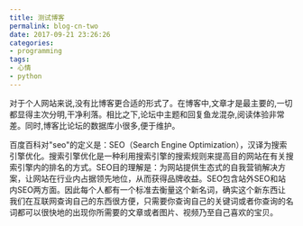 ```yaml
---
title: 测试博客
permalink: blog-cn-two
date: 2017-09-21 23:26:26
categories:
- programming
tags:
- 心情
- python
---
```


对于个人网站来说,没有比博客更合适的形式了。在博客中,文章才是最主要的,一切都显得主次分明,干净利落。相比之下,论坛中主题和回复鱼龙混杂,阅读体验非常差。同时,博客比论坛的数据库小很多,便于维护。
<!--more-->
百度百科对"seo"的定义是：SEO（Search Engine Optimization），汉译为搜索引擎优化。搜索引擎优化是一种利用搜索引擎的搜索规则来提高目的网站在有关搜索引擎内的排名的方式。SEO目的理解是：为网站提供生态式的自我营销解决方案，让网站在行业内占据领先地位，从而获得品牌收益。SEO包含站外SEO和站内SEO两方面。因此每个人都有一个标准去衡量这个新名词，确实这个新东西让我们在互联网查询自己的东西很方便，只需要你查询自己的关键词或者你查询的名词都可以很快地的出现你所需要的文章或者图片、视频乃至自己喜欢的宝贝。